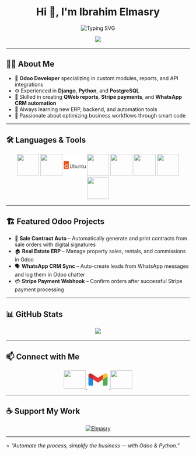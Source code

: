 <h1 align="center">Hi 👋, I'm Ibrahim Elmasry</h1>

<p align="center">
  <img src="https://readme-typing-svg.herokuapp.com?font=Fira+Code&size=22&pause=1000&color=714B67&center=true&vCenter=true&width=500&lines=Odoo+Developer;Django+Backend+Engineer;QA+Consultant;Let's+Automate+Business+Together!" alt="Typing SVG" />
</p>

<p align="center">
  <a href="https://www.linkedin.com/in/ibrahim-mahmoud-ibrahim" target="_blank">
    <img src="https://img.shields.io/badge/Visit%20My%20LinkedIn-714B67?style=for-the-badge&logo=linkedin&logoColor=white" />
  </a>
</p>

---

## 👨‍💻 About Me

- 🚀 **Odoo Developer** specializing in custom modules, reports, and API integrations  
- ⚙️ Experienced in **Django**, **Python**, and **PostgreSQL**  
- 🧩 Skilled in creating **QWeb reports**, **Stripe payments**, and **WhatsApp CRM automation**  
- 🧠 Always learning new ERP, backend, and automation tools  
- 🎯 Passionate about optimizing business workflows through smart code  

---

## 🛠️ Languages & Tools

<p align="center">
  <img src="https://cdn.jsdelivr.net/gh/devicons/devicon/icons/python/python-original.svg" width="60" height="60"/>
  <img src="https://cdn.jsdelivr.net/gh/devicons/devicon/icons/django/django-plain.svg" width="60" height="60"/>
  <img src="https://github.com/devicons/devicon/blob/v2.17.0/icons/ubuntu/ubuntu-original-wordmark.svg" width="60" height="60"/>
  <img src="https://cdn.jsdelivr.net/gh/devicons/devicon/icons/postgresql/postgresql-original.svg" width="60" height="60"/>
  <img src="https://cdn.jsdelivr.net/gh/devicons/devicon/icons/linux/linux-original.svg" width="60" height="60"/>
  <img src="https://cdn.jsdelivr.net/gh/devicons/devicon/icons/git/git-original.svg" width="60" height="60"/>
  <img src="https://cdn.jsdelivr.net/gh/devicons/devicon/icons/html5/html5-original.svg" width="60" height="60"/>
  <img src="https://cdn.jsdelivr.net/gh/devicons/devicon/icons/javascript/javascript-original.svg" width="60" height="60"/>
</p>

---

## 🏗️ Featured Odoo Projects

- 🧾 **Sale Contract Auto** – Automatically generate and print contracts from sale orders with digital signatures  
- 🏠 **Real Estate ERP** – Manage property sales, rentals, and commissions in Odoo  
- 🗣️ **WhatsApp CRM Sync** – Auto-create leads from WhatsApp messages and log them in Odoo chatter  
- 💳 **Stripe Payment Webhook** – Confirm orders after successful Stripe payment processing  

---

## 📊 GitHub Stats

<p align="center">
  <img src="https://github-readme-stats.vercel.app/api/top-langs/?username=Elmasry-631&layout=compact&theme=radical" />
</p>

---

## 📫 Connect with Me

<p align="center">
  <a href="https://www.linkedin.com/in/ibrahim-elmasry" target="_blank">
    <img src="https://raw.githubusercontent.com/rahuldkjain/github-profile-readme-generator/master/src/images/icons/Social/linked-in-alt.svg" height="50" width="60" />
  </a>
  <a href="mailto:ibrahimelmasry631@gmail.com" target="_blank">
    <img src="https://raw.githubusercontent.com/rahuldkjain/github-profile-readme-generator/master/src/images/icons/Social/gmail.svg" height="50" width="60" />
  </a>
  <a href="https://github.com/Elmasry-631" target="_blank">
    <img src="https://raw.githubusercontent.com/rahuldkjain/github-profile-readme-generator/master/src/images/icons/Social/github.svg" height="50" width="60" />
  </a>
</p>

---

## ☕ Support My Work

<p align="center">
  <a href="https://www.buymeacoffee.com/Elmasry">
    <img src="https://cdn.buymeacoffee.com/buttons/v2/default-yellow.png" height="50" width="210" alt="Elmasry" />
  </a>
</p>

---

⭐ *“Automate the process, simplify the business — with Odoo & Python.”*
